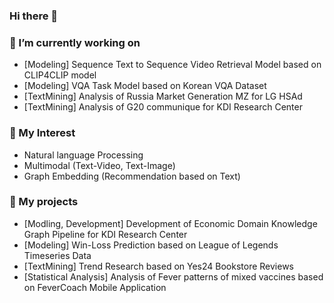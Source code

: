 ### Hi there 👋

### 🔭 I’m currently working on
- [Modeling] Sequence Text to Sequence Video Retrieval Model based on CLIP4CLIP model
- [Modeling] VQA Task Model based on Korean VQA Dataset  
- [TextMining] Analysis of Russia Market Generation MZ for LG HSAd
- [TextMining] Analysis of G20 communique for KDI Research Center

### 🌱 My Interest
- Natural language Processing
- Multimodal (Text-Video, Text-Image)
- Graph Embedding (Recommendation based on Text)

### 👯 My projects
- [Modling, Development] Development of Economic Domain Knowledge Graph Pipeline for KDI Research Center
- [Modeling] Win-Loss Prediction based on League of Legends Timeseries Data
- [TextMining] Trend Research based on Yes24 Bookstore Reviews
- [Statistical Analysis] Analysis of Fever patterns of mixed vaccines based on FeverCoach Mobile Application




<!--
**maxha97/maxha97** is a ✨ _special_ ✨ repository because its `README.md` (this file) appears on your GitHub profile.

Here are some ideas to get you started:

- 🔭 I’m currently working on ...
- 🌱 I’m currently learning ...
- 👯 I’m looking to collaborate on ...
- 🤔 I’m looking for help with ...
- 💬 Ask me about ...
- 📫 How to reach me: ...
- 😄 Pronouns: ...
- ⚡ Fun fact: ...
-->
